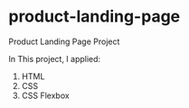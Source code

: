 # product-landing-page
Product Landing Page Project

In This project, I applied:
1. HTML
2. CSS
3. CSS Flexbox
